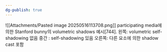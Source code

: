 ```yaml
---
dg-publish: true
---
```


![[Attachments/Pasted image 20250516113708.png]]
participating media에 의한 Stanford bunny의 volumetric shadows 예시\[744]. 
왼쪽: volumetric self-shadowing 없음
중간 : self-shadowing 있음
오른쪽: 다른 요소에 의한 shadow cast 포함